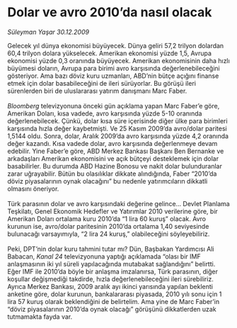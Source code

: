 # Dolar ve avro 2010’da nasıl olacak

*Süleyman Yaşar 30.12.2009*

<div class="taraf_structure_2col_1zq">
<div class="margen_n">



 <p>Gelecek yıl dünya ekonomisi büyüyecek. Dünya geliri 57,2 trilyon dolardan 60,4 trilyon dolara yükselecek. Amerikan ekonomisi yüzde 1,5, Avrupa ekonomisi yüzde 0,3 oranında büyüyecek. Amerikan ekonomisinin daha hızlı büyümesi doların, Avrupa para birimi avro karşısında değerlenebileceğini gösteriyor. Ama bazı döviz kuru uzmanları, ABD’nin bütçe açığını finanse etmek için dolar basabileceğini de ileri sürüyorlar. Bu görüşü ileri sürenlerden biri de uluslararası yatırım danışmanı Marc Faber.<i> <br/><br/>Bloomberg</i> televizyonuna önceki gün açıklama yapan Marc Faber’e göre, Amerikan Doları, kısa vadede, avro karşısında yüzde 5-10 oranında değerlenebilecek. Çünkü, dolar kısa süre içerisinde diğer ülke para birimleri karşısında hızla değer kaybetmişti. Ve 25 Kasım 2009’da avro/dolar paritesi 1,5144 oldu. Sonra, dolar, Aralık 2009’da avro karşısında yüzde 4,2 oranında değer kazandı. Kısa vadede dolar, avro karşısında değerlenmeye devam edebilir. Yine Faber’e göre, ABD Merkez Bankası Başkanı Ben Bernanke ve arkadaşları Amerikan ekonomisini ve açık bütçeyi desteklemek için dolar basabilirler. Bu durumda ABD Hazine Bonosu ve nakit dolar bulunduranlar zarar uğrayabilir. Bütün bu olasılıklar dikkate alındığında, Faber “2010’da döviz piyasalarının oynak olacağını” bu nedenle yatırımcıların dikkatli olmasını öneriyor. <br/><br/>Türk parasının dolar ve avro karşısındaki değerine gelince... Devlet Planlama Teşkilatı, Genel Ekonomik Hedefler ve Yatırımlar 2010 verilerine göre, bir Amerikan Doları ortalama kuru 2010’da “1 lira 60 kuruş” olacak. Avro kurunun ise, avro/dolar paritesinin 2010’da ortalama 1,40 seviyesinde bulunacağı varsayımıyla, “2 lira 24 kuruş,” olabileceğini söyleyebiliriz. <br/><br/>Peki, DPT’nin dolar kuru tahmini tutar mı? Dün, Başbakan Yardımcısı Ali Babacan, <i>Kanal 24</i> televizyonuna yaptığı açıklamada “olası bir IMF anlaşmasının iki yıl süreli yapılacağında mutabakat sağlandığını” belirtti. Eğer IMF ile 2010’da böyle bir anlaşma imzalanırsa, Türk parasının, diğer koşullar değişmediği takdirde, hızla değerlenebileceğini ileri sürebiliriz. Ayrıca Merkez Bankası, 2009 aralık ayı ikinci yarısında yapılan beklenti anketine göre, dolar kurunun, bankalararası piyasada, 2010 yılı sonu için 1 lira 57 kuruş olarak beklendiğini de belirtelim. Ama yine de Marc Faber’in “döviz piyasalarının 2010’da oynak olacağı” görüşünü dikkatlerden uzak tutmamakta fayda var.</p>
<br/>
<br/>
<br/>



<br/>


<div id="taraf_not">
</div>

</div>


</div>

